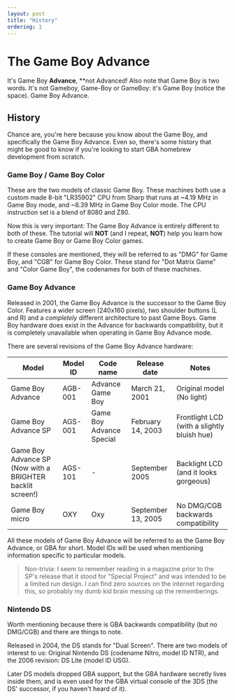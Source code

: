 ```yaml
---
layout: post
title: "History"
ordering: 1
---
```


# The Game Boy Advance

It's Game Boy **Advance**, **not Advance*d*! Also note that Game Boy is two words. It's not Gameboy, Game-Boy or GameBoy: it's Game Boy (notice the space). Game Boy Advance.

## History

Chance are, you're here because you know about the Game Boy, and specifically the Game Boy Advance. Even so, there's some history that might be good to know if you're looking to start GBA homebrew development from scratch.

### Game Boy / Game Boy Color

These are the two models of classic Game Boy. These machines both use a custom made 8-bit "LR35902" CPU from Sharp that runs at \~4.19 MHz in Game Boy mode, and \~8.39 MHz in Game Boy Color mode. The CPU instruction set is a blend of 8080 and Z80.

Now this is very important: The Game Boy Advance is entirely different to both of these. The tutorial will **NOT** (and I repeat, **NOT**) help you learn how to create Game Boy or Game Boy Color games.

If these consoles are mentioned, they will be referred to as "DMG" for Game Boy, and "CGB" for Game Boy Color. These stand for "Dot Matrix Game" and "Color Game Boy", the codenames for both of these machines.

### Game Boy Advance

Released in 2001, the Game Boy Advance is the successor to the Game Boy Color. Features a wider screen (240x160 pixels), two shoulder buttons (L and R) and a *completely* different architecture to past Game Boys. Game Boy hardware does exist in the Advance for backwards compatibility, but it is completely unavailable when operating in Game Boy Advance mode.

There are several revisions of the Game Boy Advance hardware:

|Model|Model ID|Code name|Release date|Notes|
|---|---|---|---|---|
|Game Boy Advance|AGB-001|Advance Game Boy|March 21, 2001|Original model (No light)|
|Game Boy Advance SP|AGS-001|Game Boy Advance Special|February 14, 2003|Frontlight LCD (with a slightly bluish hue)|
|Game Boy Advance SP (Now with a BRIGHTER backlit screen!)|AGS-101|-|September 2005|Backlight LCD (and it looks gorgeous)|
|Game Boy micro|OXY|Oxy|September 13, 2005|No DMG/CGB backwards compatibility|

All these models of Game Boy Advance will be referred to as the Game Boy Advance, or GBA for short. Model IDs will be used when mentioning information specific to particular models.

> Non-trivia: I seem to remember reading in a magazine prior to the SP's release that it stood for "Special Project" and was intended to be a limited run design. I can find zero sources on the internet regarding this, so probably my dumb kid brain messing up the rememberings.

### Nintendo DS

Worth mentioning because there is GBA backwards compatibility (but no DMG/CGB) and there are things to note.

Released in 2004, the DS stands for "Dual Screen". There are two models of interest to us: Original Nintendo DS (codename Nitro, model ID NTR), and the 2006 revision: DS Lite (model ID USG).

Later DS models dropped GBA support, but the GBA hardware secretly lives inside them, and is even used for the GBA virtual console of the 3DS (the DS' successor, if you haven't heard of it).
